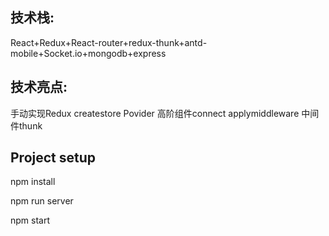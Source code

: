 ## 技术栈:

React+Redux+React-router+redux-thunk+antd-mobile+Socket.io+mongodb+express

## 技术亮点:

手动实现Redux createstore Povider 高阶组件connect applymiddleware 中间件thunk

## Project setup

npm install

npm run server

npm start